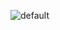 ![default](https://user-images.githubusercontent.com/5803001/45228854-de88b400-b2f6-11e8-9ab0-d393ed19f21f.png)

